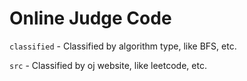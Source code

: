 # Online Judge Code
`classified` - Classified by algorithm type, like BFS, etc.

`src` - Classified by oj website, like leetcode, etc.
